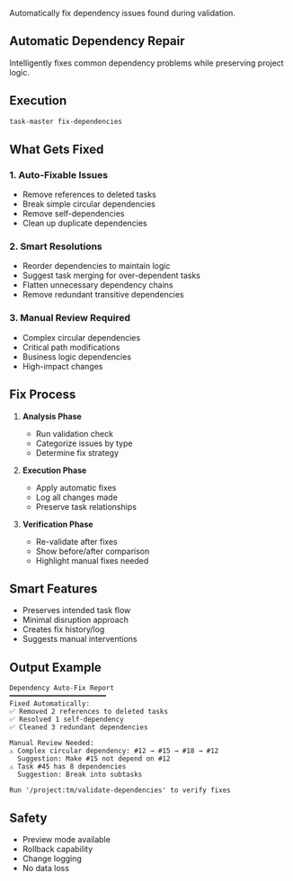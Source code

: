 Automatically fix dependency issues found during validation.

## Automatic Dependency Repair

Intelligently fixes common dependency problems while preserving project logic.

## Execution

```bash
task-master fix-dependencies
```

## What Gets Fixed

### 1. **Auto-Fixable Issues**

- Remove references to deleted tasks
- Break simple circular dependencies
- Remove self-dependencies
- Clean up duplicate dependencies

### 2. **Smart Resolutions**

- Reorder dependencies to maintain logic
- Suggest task merging for over-dependent tasks
- Flatten unnecessary dependency chains
- Remove redundant transitive dependencies

### 3. **Manual Review Required**

- Complex circular dependencies
- Critical path modifications
- Business logic dependencies
- High-impact changes

## Fix Process

1. **Analysis Phase**
   - Run validation check
   - Categorize issues by type
   - Determine fix strategy

2. **Execution Phase**
   - Apply automatic fixes
   - Log all changes made
   - Preserve task relationships

3. **Verification Phase**
   - Re-validate after fixes
   - Show before/after comparison
   - Highlight manual fixes needed

## Smart Features

- Preserves intended task flow
- Minimal disruption approach
- Creates fix history/log
- Suggests manual interventions

## Output Example

```
Dependency Auto-Fix Report
━━━━━━━━━━━━━━━━━━━━━━━━
Fixed Automatically:
✅ Removed 2 references to deleted tasks
✅ Resolved 1 self-dependency
✅ Cleaned 3 redundant dependencies

Manual Review Needed:
⚠️ Complex circular dependency: #12 → #15 → #18 → #12
  Suggestion: Make #15 not depend on #12
⚠️ Task #45 has 8 dependencies
  Suggestion: Break into subtasks

Run '/project:tm/validate-dependencies' to verify fixes
```

## Safety

- Preview mode available
- Rollback capability
- Change logging
- No data loss
